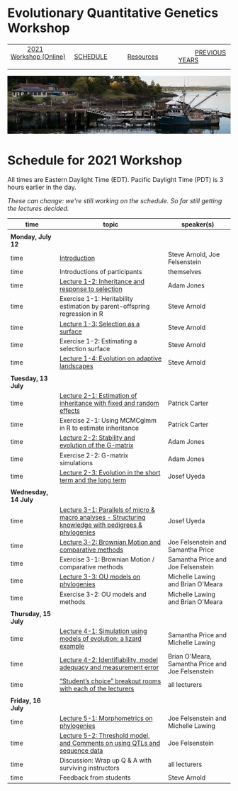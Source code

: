
# Evolutionary Quantitative Genetics Workshop #

|        |        |        |    |
|--------|---------------------------------------------|--------------------|------------------------------------------|
| &nbsp;&nbsp;&nbsp;&nbsp;&nbsp;&nbsp;&nbsp;&nbsp;&nbsp; [2021 Workshop (Online)](/index.html) &nbsp;&nbsp;&nbsp;&nbsp;&nbsp;&nbsp;&nbsp;&nbsp;&nbsp; | &nbsp;&nbsp;&nbsp;&nbsp;&nbsp;&nbsp;&nbsp;&nbsp;&nbsp;&nbsp;&nbsp;&nbsp; [SCHEDULE](/2021/schedule.html) &nbsp;&nbsp;&nbsp;&nbsp;&nbsp;&nbsp;&nbsp;&nbsp;&nbsp; | &nbsp;&nbsp;&nbsp;&nbsp;&nbsp;&nbsp;&nbsp;&nbsp;&nbsp;&nbsp;&nbsp;&nbsp; [Resources](/2021/resources.html) &nbsp;&nbsp;&nbsp;&nbsp;&nbsp;&nbsp;&nbsp;&nbsp;&nbsp; | &nbsp;&nbsp;&nbsp;&nbsp;&nbsp;&nbsp;&nbsp;&nbsp;&nbsp; [PREVIOUS YEARS](https://blogs.uw.edu/fhleqg/previous-years) &nbsp;&nbsp;&nbsp;&nbsp;&nbsp;&nbsp; |


<div align="left">
<img src="/media/FHLimage2018b.jpg" alt="FHL waterfront in 2018">
</div>

# Schedule for 2021 Workshop #

All times are Eastern Daylight Time (EDT).  Pacific Daylight Time (PDT) is 3 hours earlier in the day.

_These can change: we're still working on the schedule.  So far still getting the lectures decided._


| time | topic  |  speaker(s) |
|---------|-------------|------------------|
| | | |
| **Monday, July 12**  |   |    |   
| time | [Introduction](lecture1-1.html) | Steve Arnold, Joe Felsenstein |
| time | Introductions of participants | themselves |
| time | [Lecture 1-2:  Inheritance and response to selection](lecture1-2.md) | Adam Jones | 
| time | Exercise 1-1:  Heritability estimation by parent-offspring regression in R | Steve Arnold | 
| time | [Lecture 1-3:  Selection as a surface](lecture1-3.md) | Steve Arnold |
| time | Exercise 1-2:  Estimating a selection surface  | Steve Arnold | 
| time | [Lecture 1-4:  Evolution on adaptive landscapes](lecture1-4.md) | Steve Arnold | 
|  |  |  |
| **Tuesday, 13 July** | | |
| time | [Lecture 2-1:  Estimation of inheritance with fixed and random effects](lecture2-1) | Patrick Carter | 
| time | Exercise 2-1:  Using MCMCglmm in R to estimate inheritance | Patrick Carter | 
| time | [Lecture 2-2:  Stability and evolution of the G-matrix](lecture2-2.md) | Adam Jones | 
| time | Exercise 2-2:  G-matrix simulations | Adam Jones | 
| time | [Lecture 2-3:  Evolution in the short term and the long term](lecture2-3.md) | Josef Uyeda |  
| | | |
| **Wednesday, 14 July** | | |
| time | [Lecture 3-1: Parallels of micro & macro analyses - Structuring knowledge with pedigrees & phylogenies](lecture3-1.md) | Josef Uyeda | 
| time | [Lecture 3-2: Brownian Motion and comparative methods](lecture3-2.md) | Joe Felsenstein and Samantha Price |
| time | Exercise 3-1: Brownian Motion / comparative methods | Samantha Price and Joe Felsenstein | 
| time | [Lecture 3-3: OU models on phylogenies](lecture3-3.md) | Michelle Lawing and Brian O'Meara |
| time | Exercise 3-2: OU models and methods | Michelle Lawing and Brian O'Meara |
| | | |
| **Thursday, 15 July** | | |
| time | [Lecture 4-1: Simulation using models of evolution: a lizard example](lecture4-1.md) | Samantha Price and Michelle Lawing |
| time | [Lecture 4-2: Identifiability, model adequacy and measurement error](lecture4-2.md) | Brian O'Meara, Samantha Price and Joe Felsenstein | 
| time | [“Student’s choice” breakout rooms with each of the lecturers](lecture4-3.md) | all lecturers |
| | | |
| **Friday, 16 July** | | |
| time | [Lecture 5-1: Morphometrics on phylogenies](lecture5-1.md) | Joe Felsenstein and Michelle Lawing |
| time | [Lecture 5-2: Threshold model, and Comments on using QTLs and sequence data](lecture5-2.md) | Joe Felsenstein |
| time | Discussion: Wrap up Q & A with surviving instructors | all lecturers |
| time | Feedback from students | Steve Arnold |
